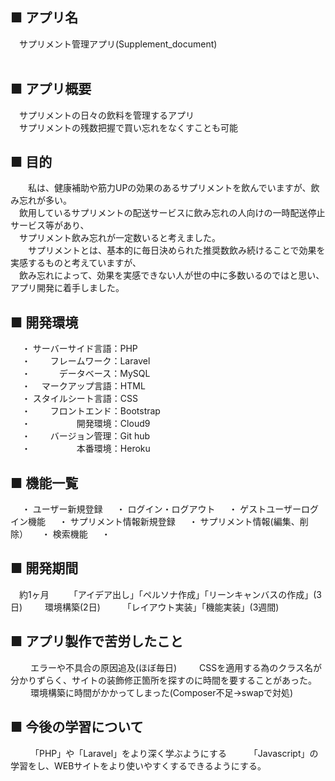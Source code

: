 ## ■ アプリ名
&emsp;サプリメント管理アプリ(Supplement_document)<br>
<br>
## ■ アプリ概要
&emsp;サプリメントの日々の飲料を管理するアプリ<br>
&emsp;サプリメントの残数把握で買い忘れをなくすことも可能<br>
## ■ 目的
&emsp;　私は、健康補助や筋力UPの効果のあるサプリメントを飲んでいますが、飲み忘れが多い。<br>
&emsp;飲用しているサプリメントの配送サービスに飲み忘れの人向けの一時配送停止サービス等があり、<br>
&emsp;サプリメント飲み忘れが一定数いると考えました。<br>
&emsp;　サプリメントとは、基本的に毎日決められた推奨数飲み続けることで効果を実感するものと考えていますが、<br>
&emsp;飲み忘れによって、効果を実感できない人が世の中に多数いるのではと思い、アプリ開発に着手しました。<br>
## ■ 開発環境
&emsp; ・ サーバーサイド言語：PHP<br>
&emsp; ・ 　　フレームワーク：Laravel<br>
&emsp; ・ 　　　データベース：MySQL<br>
&emsp; ・ 　マークアップ言語：HTML<br>
&emsp; ・ スタイルシート言語：CSS<br>
&emsp; ・ 　　フロントエンド：Bootstrap<br>
&emsp; ・ 　　　　　開発環境：Cloud9<br>
&emsp; ・ 　　バージョン管理：Git hub<br>
&emsp; ・ 　　　　　本番環境：Heroku<br>
## ■ 機能一覧
&emsp; ・ ユーザー新規登録
&emsp; ・ ログイン・ログアウト
&emsp; ・ ゲストユーザーログイン機能
&emsp; ・ サプリメント情報新規登録
&emsp; ・ サプリメント情報(編集、削除）
&emsp; ・ 検索機能
&emsp; ・
## ■ 開発期間
&emsp;約1ヶ月
&emsp;&emsp;「アイデア出し」「ペルソナ作成」「リーンキャンバスの作成」(3日)
&emsp;&emsp; 環境構築(2日)
&emsp;&emsp; 「レイアウト実装」「機能実装」(3週間)
## ■ アプリ製作で苦労したこと
&emsp;&emsp; エラーや不具合の原因追及(ほぼ毎日)
&emsp;&emsp; CSSを適用する為のクラス名が分かりずらく、サイトの装飾修正箇所を探すのに時間を要することがあった。
&emsp;&emsp; 環境構築に時間がかかってしまった(Composer不足→swapで対処)
## ■ 今後の学習について
&emsp;&emsp; 「PHP」や「Laravel」をより深く学ぶようにする
&emsp;&emsp; 「Javascript」の学習をし、WEBサイトをより使いやすくするできるようにする。
